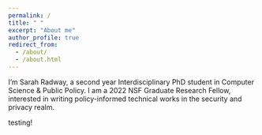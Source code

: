 ```yaml
---
permalink: /
title: " "
excerpt: "About me"
author_profile: true
redirect_from: 
  - /about/
  - /about.html
---
```


I’m Sarah Radway, a second year Interdisciplinary PhD student in Computer Science & Public Policy. I am a 2022 NSF Graduate Research Fellow, interested in writing policy-informed technical works in the security and privacy realm.

testing!